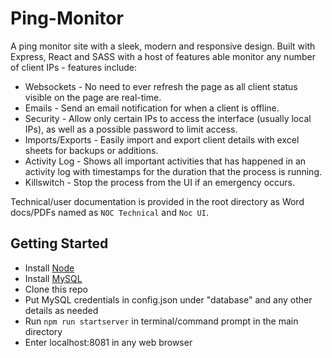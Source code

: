 # Ping-Monitor

A ping monitor site with a sleek, modern and responsive design. Built with Express, React and SASS with a host of features able monitor any number of client IPs - features include:

  * Websockets - No need to ever refresh the page as all client status visible on the page are real-time.
  * Emails - Send an email notification for when a client is offline.
  * Security - Allow only certain IPs to access the interface (usually local IPs), as well as a possible password to limit access.
  * Imports/Exports - Easily import and export client details with excel sheets for backups or additions.
  * Activity Log - Shows all important activities that has happened in an activity log with timestamps for the duration that the process is running.
  * Killswitch - Stop the process from the UI if an emergency occurs.

Technical/user documentation is provided in the root directory as Word docs/PDFs named as `NOC Technical` and `Noc UI`.

## Getting Started

  * Install [Node](https://nodejs.org/en/)
  * Install [MySQL](https://www.mysql.com/products/community/)
  * Clone this repo
  * Put MySQL credentials in config.json under "database" and any other details as needed
  * Run `npm run startserver` in terminal/command prompt in the main directory
  * Enter localhost:8081 in any web browser
